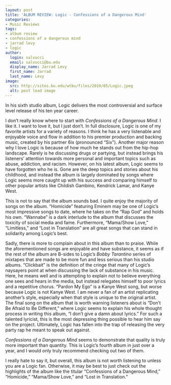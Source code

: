 ```yaml
---
layout: post
title: 'ALBUM REVIEW: Logic - Confessions of a Dangerous Mind'
categories:
- Music Reviews
tags:
- album review
- confessions of a dangerous mind
- jarrad levy
- logic
author:
  login: salvucci
  email: salvucci@bu.edu
  display_name: Jarrad Levy
  first_name: Jarrad
  last_name: Levy
image:
  src: http://sites.bu.edu/wtbu/files/2019/05/Logic.jpeg
  alt: post lead image
---
```

In his sixth studio album, Logic delivers the most controversial and surface level release of his ten year career.

I don’t really know where to start with _Confessions of a Dangerous Mind_. I like it. I want to love it, but I just don’t. In full disclosure, Logic is one of my favorite artists for a variety of reasons. I think he has a very listenable and enjoyable voice and flow in addition to his premier production and backing music, created by his partner 6ix (pronounced “Six”). Another major reason why I love Logic is because of how much he stands out from the hip-hop landscape. Rarely is he discussing drugs or partying, but instead brings his listeners’ attention towards more personal and important topics such as abuse, addiction, and racism. However, on his latest album, Logic seems to have forgotten who he is. Gone are the deep topics and stories about his childhood, and instead the album is largely dominated by songs where Logic seems more caught up with his success and comparing himself to other popular artists like Childish Gambino, Kendrick Lamar, and Kanye West.

This is not to say that the album sounds bad. I quite enjoy the majority of songs on the album. “Homicide” featuring Eminem may be one of Logic’s most impressive songs to date, where he takes on the “Rap God” and holds his own. “Wannabe” is a dark interlude to the album that discusses the toxicity of social media and fame. Furthermore, “Mama/Show Love,” “Limitless,” and “Lost in Translation” are all great songs that can stand in solidarity among Logic’s best.

Sadly, there is more to complain about in this album than to praise. While the aforementioned songs are enjoyable and have substance, it seems as if the rest of the album are B-sides to Logic’s _Bobby Tarantino_ series of mixtapes that are made to be more fun and less serious than his studio albums. “Clickbait” is the definition of the cringe that many of Logic’s naysayers point at when discussing the lack of substance in his music. Here, he means well and is attempting to explain not to believe everything one sees and hears in the media, but instead relegates himself to poor lyrics and a repetitive chorus. “Pardon My Ego” is a Kanye West song, but worse because Logic is not Kanye West. I am never a fan of an artist replicating another’s style, especially when that style is unique to the original artist. The final song on the album that is worth warning listeners about is “Don’t Be Afraid to Be Different,” where Logic seems to explain his whole thought process in writing this album, “I don’t give a damn about lyrics.” For such a talented lyricist, this is the most depressing thing possible to hear him say on the project. Ultimately, Logic has fallen into the trap of releasing the very party rap he meant to speak out against.

_Confessions of a Dangerous Mind_ seems to demonstrate that quality is truly more important than quantity. This is Logic’s fourth album in just over a year, and I would only truly recommend checking out two of them.

I really hate to say it, but overall, this album is not worth listening to unless you are a Logic fan. Otherwise, it may be best to just check out the highlights of the album like the titular “Confessions of a Dangerous Mind,” “Homicide,” “Mama/Show Love,” and “Lost in Translation.”
